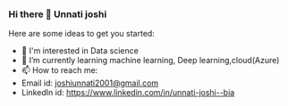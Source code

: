 ### Hi there 👋 Unnati joshi

Here are some ideas to get you started:
- 👀 I'm interested in Data science
- 🌱 I’m currently learning machine 
      learning, Deep learning,cloud(Azure)
- 📫 How to reach me: 
-  Email id: 
   joshiunnati2001@gmail.com
-  LinkedIn id:
   https://www.linkedin.com/in/unnati-joshi--bia


